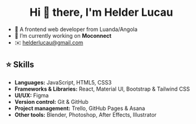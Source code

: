 <h1 align="center">Hi 👋 there, I'm Helder Lucau</h1>

- 📍 A frontend web developer from Luanda/Angola
- 💼 I’m currently working on **Moconnect**
- ✉️ helderlucau@gmail.com

## ⭐ Skills

- **Languages:** JavaScript, HTML5, CSS3
- **Frameworks & Libraries:** React, Material UI, Bootstrap & Tailwind CSS 
- **UI/UX:** Figma
- **Version control:** Git & GitHub
- **Project management:** Trello, GitHub Pages & Asana
- **Other tools:** Blender, Photoshop, After Effects, Illustrator


